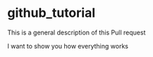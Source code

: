 # github_tutorial

This is a general description of this Pull request 

I want to show you how everything works 


